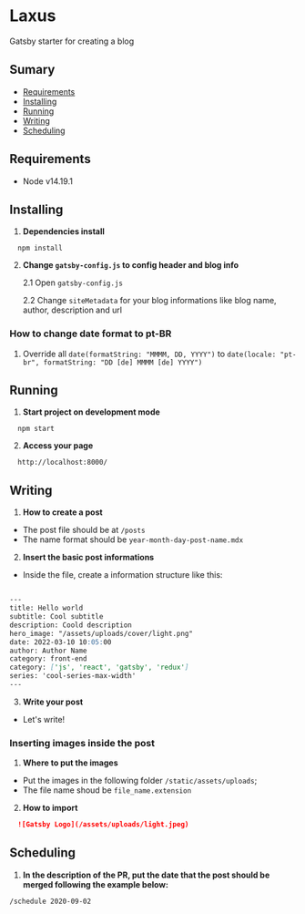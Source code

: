 # Laxus

Gatsby starter for creating a blog

## Sumary

- [Requirements](#requirements)
- [Installing](#installing)
- [Running](#running)
- [Writing](#writing)
- [Scheduling](#scheduling)

## Requirements

- Node v14.19.1

## Installing

1.  **Dependencies install**

```shell
  npm install
```

2.  **Change `gatsby-config.js` to config header and blog info**

    2.1  Open `gatsby-config.js`

    2.2  Change `siteMetadata` for your blog informations like blog name, author, description and url

### How to change date format to pt-BR

1. Override all `date(formatString: "MMMM, DD, YYYY")` to `date(locale: "pt-br", formatString: "DD [de] MMMM [de] YYYY")`

## Running

1.  **Start project on development mode**

```shell
  npm start
```

2.  **Access your page**

```
  http://localhost:8000/
```

## Writing

1.  **How to create a post**

- The post file should be at `/posts`
- The name format should be `year-month-day-post-name.mdx`

2.  **Insert the basic post informations**

- Inside the file, create a information structure like this:

```markdown

---
title: Hello world
subtitle: Cool subtitle
description: Coold description
hero_image: "/assets/uploads/cover/light.png"
date: 2022-03-10 10:05:00
author: Author Name
category: front-end
category: ['js', 'react', 'gatsby', 'redux']
series: 'cool-series-max-width'
---
```

3.  **Write your post**

- Let's write!

### Inserting images inside the post

1.  **Where to put the images**

- Put the images in the following folder  `/static/assets/uploads`;
- The file name shoud be `file_name.extension`

2.  **How to import**

```markdown
  ![Gatsby Logo](/assets/uploads/light.jpeg)
```

## Scheduling

1.  **In the description of the PR, put the date that the post should be merged following the example below:**

```
/schedule 2020-09-02
```

